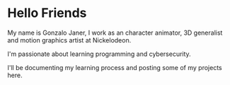 # Hello Friends

My name is Gonzalo Janer, I work as an character animator, 3D generalist and motion graphics artist at Nickelodeon.

I'm passionate about learning programming and cybersecurity.

I'll be documenting my learning process and posting some of my projects here.
